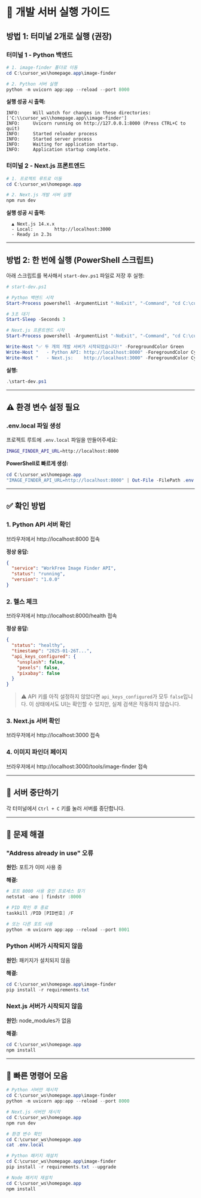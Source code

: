# 🚀 개발 서버 실행 가이드

## 방법 1: 터미널 2개로 실행 (권장)

### 터미널 1 - Python 백엔드

```powershell
# 1. image-finder 폴더로 이동
cd C:\cursor_ws\homepage.app\image-finder

# 2. Python 서버 실행
python -m uvicorn app:app --reload --port 8000
```

**실행 성공 시 출력:**
```
INFO:     Will watch for changes in these directories: ['C:\\cursor_ws\\homepage.app\\image-finder']
INFO:     Uvicorn running on http://127.0.0.1:8000 (Press CTRL+C to quit)
INFO:     Started reloader process
INFO:     Started server process
INFO:     Waiting for application startup.
INFO:     Application startup complete.
```

### 터미널 2 - Next.js 프론트엔드

```powershell
# 1. 프로젝트 루트로 이동
cd C:\cursor_ws\homepage.app

# 2. Next.js 개발 서버 실행
npm run dev
```

**실행 성공 시 출력:**
```
  ▲ Next.js 14.x.x
  - Local:        http://localhost:3000
  - Ready in 2.3s
```

---

## 방법 2: 한 번에 실행 (PowerShell 스크립트)

아래 스크립트를 복사해서 `start-dev.ps1` 파일로 저장 후 실행:

```powershell
# start-dev.ps1

# Python 백엔드 시작
Start-Process powershell -ArgumentList "-NoExit", "-Command", "cd C:\cursor_ws\homepage.app\image-finder; python -m uvicorn app:app --reload --port 8000"

# 3초 대기
Start-Sleep -Seconds 3

# Next.js 프론트엔드 시작
Start-Process powershell -ArgumentList "-NoExit", "-Command", "cd C:\cursor_ws\homepage.app; npm run dev"

Write-Host "✅ 두 개의 개발 서버가 시작되었습니다!" -ForegroundColor Green
Write-Host "   - Python API: http://localhost:8000" -ForegroundColor Cyan
Write-Host "   - Next.js:    http://localhost:3000" -ForegroundColor Cyan
```

**실행:**
```powershell
.\start-dev.ps1
```

---

## ⚠️ 환경 변수 설정 필요

### .env.local 파일 생성

프로젝트 루트에 `.env.local` 파일을 만들어주세요:

```bash
IMAGE_FINDER_API_URL=http://localhost:8000
```

**PowerShell로 빠르게 생성:**
```powershell
cd C:\cursor_ws\homepage.app
"IMAGE_FINDER_API_URL=http://localhost:8000" | Out-File -FilePath .env.local -Encoding UTF8
```

---

## ✅ 확인 방법

### 1. Python API 서버 확인
브라우저에서 http://localhost:8000 접속

**정상 응답:**
```json
{
  "service": "WorkFree Image Finder API",
  "status": "running",
  "version": "1.0.0"
}
```

### 2. 헬스 체크
브라우저에서 http://localhost:8000/health 접속

**정상 응답:**
```json
{
  "status": "healthy",
  "timestamp": "2025-01-26T...",
  "api_keys_configured": {
    "unsplash": false,
    "pexels": false,
    "pixabay": false
  }
}
```

> ⚠️ API 키를 아직 설정하지 않았다면 `api_keys_configured`가 모두 `false`입니다. 
> 이 상태에서도 UI는 확인할 수 있지만, 실제 검색은 작동하지 않습니다.

### 3. Next.js 서버 확인
브라우저에서 http://localhost:3000 접속

### 4. 이미지 파인더 페이지
브라우저에서 http://localhost:3000/tools/image-finder 접속

---

## 🛑 서버 중단하기

각 터미널에서 `Ctrl + C` 키를 눌러 서버를 중단합니다.

---

## 🐛 문제 해결

### "Address already in use" 오류
**원인:** 포트가 이미 사용 중

**해결:**
```powershell
# 포트 8000 사용 중인 프로세스 찾기
netstat -ano | findstr :8000

# PID 확인 후 종료
taskkill /PID [PID번호] /F

# 또는 다른 포트 사용
python -m uvicorn app:app --reload --port 8001
```

### Python 서버가 시작되지 않음
**원인:** 패키지가 설치되지 않음

**해결:**
```powershell
cd C:\cursor_ws\homepage.app\image-finder
pip install -r requirements.txt
```

### Next.js 서버가 시작되지 않음
**원인:** node_modules가 없음

**해결:**
```powershell
cd C:\cursor_ws\homepage.app
npm install
```

---

## 📝 빠른 명령어 모음

```powershell
# Python 서버만 재시작
cd C:\cursor_ws\homepage.app\image-finder
python -m uvicorn app:app --reload --port 8000

# Next.js 서버만 재시작
cd C:\cursor_ws\homepage.app
npm run dev

# 환경 변수 확인
cd C:\cursor_ws\homepage.app
cat .env.local

# Python 패키지 재설치
cd C:\cursor_ws\homepage.app\image-finder
pip install -r requirements.txt --upgrade

# Node 패키지 재설치
cd C:\cursor_ws\homepage.app
npm install
```

